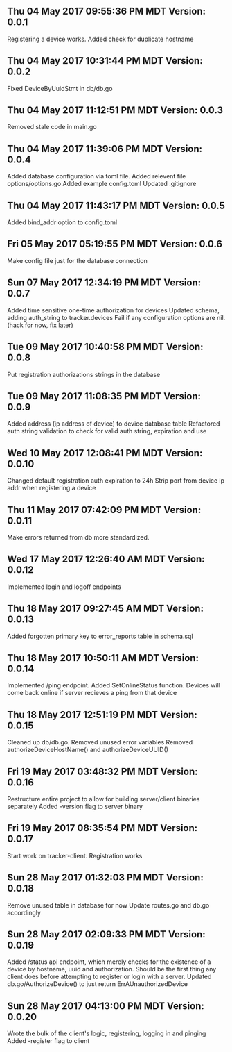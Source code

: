 ## Thu 04 May 2017 09:55:36 PM MDT Version: 0.0.1
Registering a device works. Added check for duplicate hostname

## Thu 04 May 2017 10:31:44 PM MDT Version: 0.0.2
Fixed DeviceByUuidStmt in db/db.go

## Thu 04 May 2017 11:12:51 PM MDT Version: 0.0.3
Removed stale code in main.go

## Thu 04 May 2017 11:39:06 PM MDT Version: 0.0.4
Added database configuration via toml file.
Added relevent file options/options.go
Added example config.toml
Updated .gitignore

## Thu 04 May 2017 11:43:17 PM MDT Version: 0.0.5
Added bind_addr option to config.toml

## Fri 05 May 2017 05:19:55 PM MDT Version: 0.0.6
Make config file just for the database connection

## Sun 07 May 2017 12:34:19 PM MDT Version: 0.0.7
Added time sensitive one-time authorization for devices
Updated schema, adding auth_string to tracker.devices
Fail if any configuration options are nil. (hack for now, fix later)

## Tue 09 May 2017 10:40:58 PM MDT Version: 0.0.8
Put registration authorizations strings in the database

## Tue 09 May 2017 11:08:35 PM MDT Version: 0.0.9
Added address (ip address of device) to device database table
Refactored auth string validation to check for valid auth string, expiration and use

## Wed 10 May 2017 12:08:41 PM MDT Version: 0.0.10
Changed default registration auth expiration to 24h
Strip port from device ip addr when registering a device

## Thu 11 May 2017 07:42:09 PM MDT Version: 0.0.11
Make errors returned from db more standardized.

## Wed 17 May 2017 12:26:40 AM MDT Version: 0.0.12
Implemented login and logoff endpoints

## Thu 18 May 2017 09:27:45 AM MDT Version: 0.0.13
Added forgotten primary key to error_reports table in schema.sql

## Thu 18 May 2017 10:50:11 AM MDT Version: 0.0.14
Implemented /ping endpoint. Added SetOnlineStatus function.
Devices will come back online if server recieves a ping from that device

## Thu 18 May 2017 12:51:19 PM MDT Version: 0.0.15
Cleaned up db/db.go.
Removed unused error variables
Removed authorizeDeviceHostName() and authorizeDeviceUUID()

## Fri 19 May 2017 03:48:32 PM MDT Version: 0.0.16
Restructure entire project to allow for building server/client binaries separately
Added -version flag to server binary

## Fri 19 May 2017 08:35:54 PM MDT Version: 0.0.17
Start work on tracker-client. Registration works

## Sun 28 May 2017 01:32:03 PM MDT Version: 0.0.18
Remove unused table in database for now
Update routes.go and db.go accordingly

## Sun 28 May 2017 02:09:33 PM MDT Version: 0.0.19
Added /status api endpoint, which merely checks for the existence of a device
by hostname, uuid and authorization. Should be the first thing any client does
before attempting to register or login with a server.
Updated db.go/AuthorizeDevice() to just return ErrAUnauthorizedDevice

## Sun 28 May 2017 04:13:00 PM MDT Version: 0.0.20
Wrote the bulk of the client's logic, registering, logging in and pinging
Added -register flag to client

